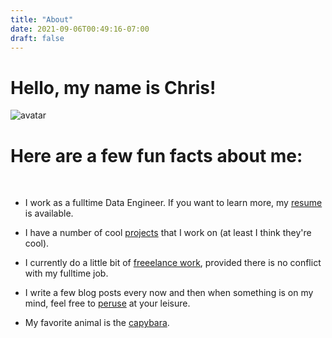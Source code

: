 ```yaml
---
title: "About"
date: 2021-09-06T00:49:16-07:00
draft: false
---
```


# Hello, my name is Chris!

![avatar](/avatar.png "Look, its me...kinda")

Here are a few fun facts about me:
=====
  <br/>

 - I work as a fulltime Data Engineer. If you want to learn more, my [resume](/resume/) is available.

- I have a number of cool [projects](/projects/)  that I work on (at least I think they're cool).

- I currently do a little bit of [freeelance work](/hireme/), provided there is no conflict with my fulltime job.

- I write a few blog posts every now and then when something is on my mind, feel free to [peruse](/posts/)  at your leisure.

- My favorite animal is the [capybara](https://en.wikipedia.org/wiki/Capybara).